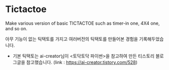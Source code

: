 # Tictactoe
Make various version of basic TICTACTOE such as timer-in one, 4X4 one, and so on.

아무 기능이 없는 틱택토를 가지고 여러버전의 틱택토를 만들어본 경험을 기록해두었습니다. 

- 기본 틱택토는 ai-creator님이 <토닥토닥 파이썬>을 참고하여 만든 티스토리 블로그글을 참고했습니다.
(link : https://ai-creator.tistory.com/528)
